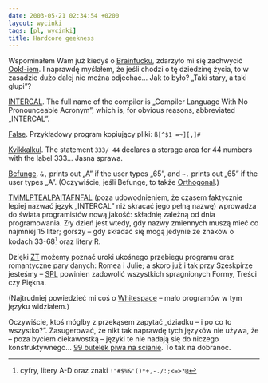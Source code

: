 ```yaml
---
date: 2003-05-21 02:34:54 +0200
layout: wycinki
tags: [pl, wycinki]
title: Hardcore geekness
---
```


Wspominałem Wam już kiedyś o [Brainfucku](http://muppetlabs.com/~breadbox/bf/ 'An Eight-Instruction Turing-Complete Programming Language'), zdarzyło mi się zachwycić [Ook!-iem](http://dangermouse.net/esoteric/ook.html 'a programming language designed for orang-utans'). I naprawdę myślałem, że jeśli chodzi o tę dziedzinę życia, to w zasadzie dużo dalej nie można odjechać… Jak to było? „Taki stary, a taki głupi”?

[INTERCAL](http://muppetlabs.com/~breadbox/intercal-man/home.html 'INTERCAL’s main advantage over other programming languages is its strict simplicity'). The full name of the compiler is „Compiler Language With No Pronounceable Acronym”, which is, for obvious reasons, abbreviated „INTERCAL”.

[False](http://wouter.fov120.com/false/ 'confusing everyone with an obfuscated syntax'). Przykładowy program kopiujący pliki: `ß[^$1_=~][,]#`

[Kvikkalkul](http://kuoi.asui.uidaho.edu/~kamikaze/documents/kvik.html 'DO NOT DISTRIBUTE THIS INFORMATION TO SWEDEN!!!'). The statement `333/ 44` declares a storage area for 44 numbers with the label 333… Jasna sprawa.

[Befunge](http://en.wikipedia.org/wiki/Befunge 'Twisted, Deranged Programming Language in the Tradition of BrainFuck and False'). `&,` prints out „A” if the user types „65”, and `~.` prints out „65” if the user types „A”. (Oczywiście, jeśli Befunge, to także [Orthogonal](http://muppetlabs.com/~breadbox/orth/orth.html 'damn few instructions (though strangely enough capable of writing to stdout)').)

[TMMLPTEALPAITAFNFAL](http://p-nand-q.com/humor/programming_languages/tmmlpteal.html 'approximately 10e32 languages in one small compiler') (poza udowodnieniem, że czasem faktycznie lepiej nazwać język „INTERCAL” niż skracać jego pełną nazwę) wprowadza do świata programistów nową jakość: składnię zależną od dnia programowania. Zły dzień jest wtedy, gdy nazwy zmiennych muszą mieć co najmniej 15 liter; gorszy – gdy składać się mogą jedynie ze znaków o kodach 33-68[^1] oraz litery R.

Dzięki [ZT](http://winterbergs.de/software/zte.htm 'one of the beastiest programming languages on planet Earth') możemy poznać uroki ukośnego przebiegu programu oraz romantyczne pary danych: Romea i Julie; a skoro już i tak przy Szeskpirze jesteśmy – [SPL](http://shakespearelang.sourceforge.net/report/shakespeare/ 'Shakespeare Programming Language') powinien zadowolić wszystkich spragnionych Formy, Treści czy Piękna.

(Najtrudniej powiedzieć mi coś o [Whitespace](http://compsoc.dur.ac.uk/whitespace/ 'a particularly useful language for spies') – mało programów w tym języku widziałem.)

Oczywiście, ktoś mógłby z przekąsem zapytać „dziadku – i po co to wszystko?”. Zasugerować, że nikt tak naprawdę tych języków nie używa, że – poza byciem ciekawostką – języki te nie nadają się do niczego konstruktywnego… [99 butelek piwa na ścianie](http://99-bottles-of-beer.ls-la.net/ 'one program in 515 languages'). To tak na dobranoc.

[^1]: cyfry, litery A-D oraz znaki `!"#$%&'()*+,-./:;<=>?@`

